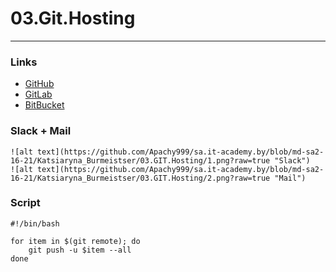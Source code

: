   # 03.Git.Hosting
  ---
  ### Links 

  + [GitHub](https://github.com/Apachy999/Demo_GGB)
  + [GitLab](https://gitlab.com/apachy999/demo_ggb)
  + [BitBucket](https://bitbucket.org/Apachy/demo_ggb)
  

  ### Slack + Mail
  
    ![alt text](https://github.com/Apachy999/sa.it-academy.by/blob/md-sa2-16-21/Katsiaryna_Burmeistser/03.GIT.Hosting/1.png?raw=true "Slack")
	![alt text](https://github.com/Apachy999/sa.it-academy.by/blob/md-sa2-16-21/Katsiaryna_Burmeistser/03.GIT.Hosting/2.png?raw=true "Mail")
	

  
  ### Script
  
  ```
  #!/bin/bash

  for item in $(git remote); do
      git push -u $item --all
  done

  ```




